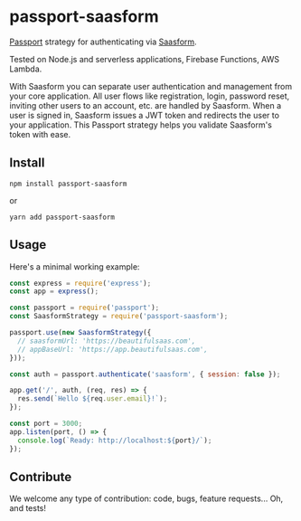# passport-saasform

[Passport](https://passportjs.org) strategy for authenticating via [Saasform](https://saasform.dev).

Tested on Node.js and serverless applications, Firebase Functions, AWS Lambda.

With Saasform you can separate user authentication and management from your core application. All user flows like registration, login, password reset, inviting other users to an account, etc. are handled by Saasform. When a user is signed in, Saasform issues a JWT token and redirects the user to your application. This Passport strategy helps you validate Saasform's token with ease.

## Install
```
npm install passport-saasform
```
or
```
yarn add passport-saasform
```

## Usage

Here's a minimal working example:

```js
const express = require('express');
const app = express();

const passport = require('passport');
const SaasformStrategy = require('passport-saasform');

passport.use(new SaasformStrategy({
  // saasformUrl: 'https://beautifulsaas.com',
  // appBaseUrl: 'https://app.beautifulsaas.com',
}));

const auth = passport.authenticate('saasform', { session: false });

app.get('/', auth, (req, res) => {
  res.send(`Hello ${req.user.email}!`);
});

const port = 3000;
app.listen(port, () => {
  console.log(`Ready: http://localhost:${port}/`);
});
```

## Contribute

We welcome any type of contribution: code, bugs, feature requests... Oh, and tests!
